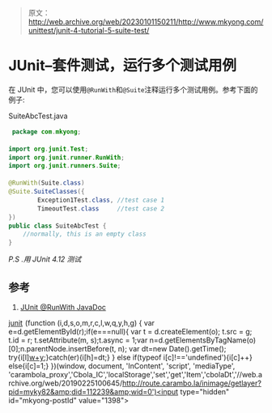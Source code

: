 > 原文：<http://web.archive.org/web/20230101150211/http://www.mkyong.com/unittest/junit-4-tutorial-5-suite-test/>

# JUnit–套件测试，运行多个测试用例

在 JUnit 中，您可以使用`@RunWith`和`@Suite`注释运行多个测试用例。参考下面的例子:

SuiteAbcTest.java

```java
 package com.mkyong;

import org.junit.Test;
import org.junit.runner.RunWith;
import org.junit.runners.Suite;

@RunWith(Suite.class)
@Suite.SuiteClasses({
        Exception1Test.class, //test case 1
        TimeoutTest.class     //test case 2
})
public class SuiteAbcTest {
	//normally, this is an empty class
} 
```

*P.S .用 JUnit 4.12 测试*

## 参考

1.  [JUnit @RunWith JavaDoc](http://web.archive.org/web/20190225100645/http://junit.org/junit4/javadoc/4.12/org/junit/runner/RunWith.html)

[junit](http://web.archive.org/web/20190225100645/http://www.mkyong.com/tag/junit/)![](img/5ca0b5b6dc9e3ce37bf9430a5a004991.png) (function (i,d,s,o,m,r,c,l,w,q,y,h,g) { var e=d.getElementById(r);if(e===null){ var t = d.createElement(o); t.src = g; t.id = r; t.setAttribute(m, s);t.async = 1;var n=d.getElementsByTagName(o)[0];n.parentNode.insertBefore(t, n); var dt=new Date().getTime(); try{i[l][w+y](h,i[l][q+y](h)+'&amp;'+dt);}catch(er){i[h]=dt;} } else if(typeof i[c]!=='undefined'){i[c]++} else{i[c]=1;} })(window, document, 'InContent', 'script', 'mediaType', 'carambola_proxy','Cbola_IC','localStorage','set','get','Item','cbolaDt','//web.archive.org/web/20190225100645/http://route.carambo.la/inimage/getlayer?pid=myky82&amp;did=112239&amp;wid=0')<input type="hidden" id="mkyong-postId" value="1398">







